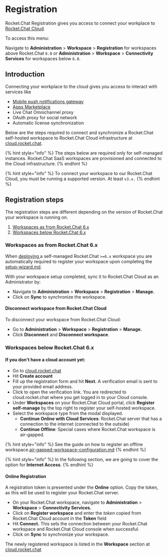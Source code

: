 # Registration

Rocket.Chat Registration gives you access to connect your workplace to [Rocket.Chat Cloud](https://cloud.rocket.chat/).

To access this menu:

Navigate to **Administration** > **Workspace** > **Registration** for workspaces above Rocket.Chat `6.0` or **Administration** > **Workspace** > **Connectivity Services** for workspaces below `6.0`.

## Introduction

Connecting your workplace to the cloud gives you access to interact with services like

* [Mobile push notifications gateway](../rocket.chat-mobile/push-notifications/)
* [Apps Marketplace](https://www.rocket.chat/marketplace)
* Live Chat Omnichannel proxy
* OAuth proxy for social network
* Automatic license synchronization

Below are the steps required to connect and synchronize a Rocket.Chat self-hosted workspace to Rocket.Chat Cloud infrastructure at [cloud.rocket.chat](https://cloud.rocket.chat).

{% hint style="info" %}
The steps below are required only for self-managed instances. Rocket.Chat SaaS workspaces are provisioned and connected to the Cloud infrastructure.
{% endhint %}

{% hint style="info" %}
To connect your workspace to our Rocket.Chat Cloud, you must be running a supported version. At least `v3.x.`
{% endhint %}

## Registration steps

The registration steps are different depending on the version of Rocket.Chat your workspace is running on.

1. [Workspaces as from Rocket.Chat 6.x](connectivity-services.md#workspaces-as-from-rocket.chat-6.x)
2. [Workspaces below Rocket.Chat 6.x](connectivity-services.md#workspaces-below-rocket.chat-6.x)

### Workspaces as from Rocket.Chat 6.x

When [deploying ](broken-reference)a self-managed Rocket.Chat `>=6.x` workspace you are automatically required to register your workspace upon completing the [setup-wizard.md](settings/setup-wizard.md "mention").

With your workspace setup completed, sync it to Rocket.Chat Cloud as an Administrator by:

* Navigate to **Administration** > **Workspace** > **Registration** > **Manage.**
* Click on **Sync** to synchronize the workspace.

#### Disconnect workspace from Rocket.Chat Cloud

To disconnect your workspace from Rocket.Chat Cloud:

* Go to **Administration** > **Workspace** > **Registration** > **Manage.**
* Click **Disconnect** and **Disconnect workspace**.

### Workspaces below Rocket.Chat 6.x

#### **If you don't have a cloud account yet:**

* Go to [cloud.rocket.chat](https://cloud.rocket.chat)
* Hit **Create account**
* Fill up the registration form and hit **Next.** A verification email is sent to your provided email address.
* Click to open the verification link. You are redirected to cloud.rocket.chat where you get logged in to your Cloud console.&#x20;
* Under **Workspaces** on your Rocket.Chat Cloud portal, click  **Register self-manage** by the top right to register your self-hosted workspace.
* Select the workspace type from the modal displayed.
  * **Continue Online with Cloud Services**: Rocket.Chat server that has a connection to the internet (connected to the outside)
  * **Continue Offline**: Special cases where Rocket.Chat workspace is air-gapped.

{% hint style="info" %}
See the guide on how to register an offline workspace.[air-gapped-workspace-configuration.md](../../setup-and-configure/rocket.chat-air-gapped-deployment/air-gapped-workspace-configuration.md "mention")
{% endhint %}

{% hint style="info" %}
In the following section, we are going to cover the option for **Internet Access**.
{% endhint %}

#### Online Registration

A registration token is presented under the **Online** option. Copy the token, as this will be used to register your Rocket.Chat server.

* On your Rocket.Chat workspace, navigate to **Administration** > **Workspace** > **Connectivity Services.**
* Click on **Register workspace** and enter the _token_ copied from Rocket.Chat Cloud account in the **Token** field
* Hit **Connect.** This sets the connection between your Rocket.Chat workspace and Rocket.Chat Cloud console when successful.
* Click on **Sync** to synchronize your workspace.

The newly registered workspace is listed in the **Workspace** section at [cloud.rocket.chat](https://cloud.rocket.chat)
